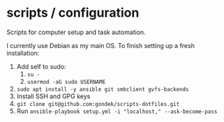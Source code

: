 # scripts / configuration

Scripts for computer setup and task automation.

I currently use Debian as my main OS. To finish setting up a fresh installation:
1. Add self to sudo:
    1. `su -`
    2. `usermod -aG sudo USERNAME`
2. `sudo apt install -y ansible git smbclient gvfs-backends`
3. Install SSH and GPG keys
4. `git clone git@github.com:gondek/scripts-dotfiles.git`
5. Run `ansible-playbook setup.yml -i "localhost," --ask-become-pass` 
